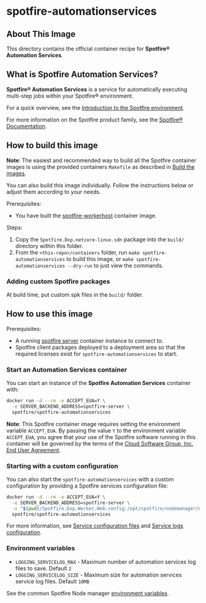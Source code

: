 # spotfire-automationservices

## About This Image

This directory contains the official container recipe for **Spotfire® Automation Services**. 

## What is Spotfire Automation Services?

**Spotfire® Automation Services** is a service for automatically executing multi-step jobs within your Spotfire® environment.

For a quick overview, see the [Introduction to the Spotfire environment](https://docs.tibco.com/pub/spotfire_server/latest/doc/html/TIB_sfire_server_tsas_admin_help/server/topics/introduction_to_the_spotfire_environment.html).

For more information on the Spotfire product family, see the [Spotfire® Documentation](https://spotfi.re/docs).

## How to build this image

**Note**: The easiest and recommended way to build all the Spotfire container images is using the provided containers `Makefile` as described in [Build the images](../../README.md#build-the-images).

You can also build this image individually. 
Follow the instructions below or adjust them according to your needs.

Prerequisites:
- You have built the [spotfire-workerhost](../spotfire-workerhost/README.md) container image.

Steps:
1. Copy the `Spotfire.Dxp.netcore-linux.sdn` package into the `build/` directory within this folder.
2. From the `<this-repo>/containers` folder, run `make spotfire-automationservices` to build this image, or `make spotfire-automationservices --dry-run` to just view the commands.

### Adding custom Spotfire packages
At build time, put custom spk files in the `build/` folder.

## How to use this image

Prerequisites:
- A running [spotfire server](../spotfire-server/README.md) container instance to connect to.
- Spotfire client packages deployed to a deployment area so that the required licenses exist for `spotfire-automationservices` to start.

### Start an Automation Services container

You can start an instance of the **Spotfire Automation Services** container with:
```bash
docker run -d --rm -e ACCEPT_EUA=Y \
  -e SERVER_BACKEND_ADDRESS=spotfire-server \
  spotfire/spotfire-automationservices
```

**Note**:  This Spotfire container image requires setting the environment variable `ACCEPT_EUA`.
By passing the value `Y` to the environment variable `ACCEPT_EUA`, you agree that your use of the Spotfire software running in this container will be governed by the terms of the [Cloud Software Group, Inc. End User Agreement](https://www.cloud.com/legal/terms).

### Starting with a custom configuration

You can also start the `spotfire-automationservices` with a custom configuration by providing a Spotfire services configuration file:
```bash
docker run -d --rm -e ACCEPT_EUA=Y \
  -e SERVER_BACKEND_ADDRESS=spotfire-server \
  -v "$(pwd)/Spotfire.Dxp.Worker.Web.config:/opt/spotfire/nodemanager/nm/services/AUTOMATION_SERVICES/Spotfire.Dxp.Worker.Web.config" \
  spotfire/spotfire-automationservices
```

For more information, see [Service configuration files](https://docs.tibco.com/pub/spotfire_server/latest/doc/html/TIB_sfire_server_tsas_admin_help/server/topics/service_configuration_files.html) 
and [Service logs configuration](https://docs.tibco.com/pub/spotfire_server/latest/doc/html/TIB_sfire_server_tsas_admin_help/server/topics/service_logs.html). 

### Environment variables

- `LOGGING_SERVICELOG_MAX` - Maximum number of automation services log files to save. Default `2`
- `LOGGING_SERVICELOG_SIZE` - Maximum size for automation services service log files. Default `10MB`

See the common Spotfire Node manager [environment variables](../spotfire-nodemanager/README.md#environment-variables).
